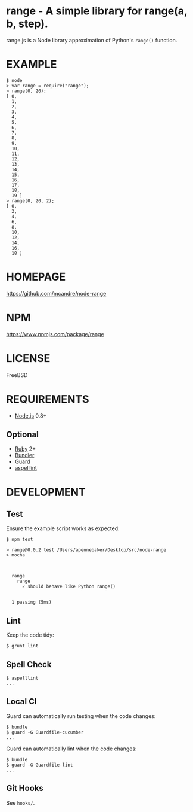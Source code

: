# range - A simple library for range(a, b, step).

range.js is a Node library approximation of Python's `range()` function.

# EXAMPLE

```
$ node
> var range = require("range");
> range(0, 20);
[ 0,
  1,
  2,
  3,
  4,
  5,
  6,
  7,
  8,
  9,
  10,
  11,
  12,
  13,
  14,
  15,
  16,
  17,
  18,
  19 ]
> range(0, 20, 2);
[ 0,
  2,
  4,
  6,
  8,
  10,
  12,
  14,
  16,
  18 ]
```

# HOMEPAGE

https://github.com/mcandre/node-range

# NPM

https://www.npmjs.com/package/range

# LICENSE

FreeBSD

# REQUIREMENTS

* [Node.js](http://nodejs.org/) 0.8+

## Optional

* [Ruby](https://www.ruby-lang.org/) 2+
* [Bundler](http://bundler.io/)
* [Guard](http://guardgem.org/)
* [aspelllint](https://github.com/mcandre/aspelllint)

# DEVELOPMENT

## Test

Ensure the example script works as expected:

```
$ npm test

> range@0.0.2 test /Users/apennebaker/Desktop/src/node-range
> mocha



  range
    range
      ✓ should behave like Python range()


  1 passing (5ms)
```

## Lint

Keep the code tidy:

```
$ grunt lint
```

## Spell Check

```
$ aspelllint
...
```

## Local CI

Guard can automatically run testing when the code changes:

```
$ bundle
$ guard -G Guardfile-cucumber
...
```

Guard can automatically lint when the code changes:

```
$ bundle
$ guard -G Guardfile-lint
...
```

## Git Hooks

See `hooks/`.

